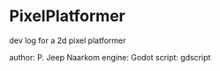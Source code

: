 # PixelPlatformer
dev log for a 2d pixel platformer

author: P. Jeep Naarkom
engine: Godot
script: gdscript
